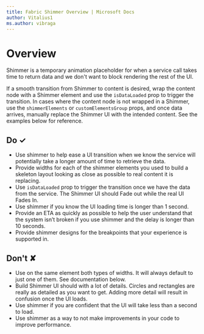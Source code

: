 ```yaml
---
title: Fabric Shimmer Overview | Microsoft Docs
author: Vitalius1
ms.author: vibraga
---
```


# Overview
Shimmer is a temporary animation placeholder for when a service call takes time to return data and we don't want to block rendering the rest of the UI.

If a smooth transition from Shimmer to content is desired, wrap the content node with a Shimmer element and use the `isDataLoaded` prop to trigger the transition. In cases where the content node is not wrapped in a Shimmer, use the `shimmerElements` or `customElementsGroup` props, and once data arrives, manually replace the Shimmer UI with the intended content. See the examples below for reference.



## Do &#10003;

- Use shimmer to help ease a UI transition when we know the service will potentially take a longer amount of time to retrieve the data.
- Provide widths for each of the shimmer elements you used to build a skeleton layout looking as close as possible to real content it is replacing.
- Use `isDataLoaded` prop to trigger the transition once we have the data from the service. The Shimmer UI should Fade out while the real UI Fades In.
- Use shimmer if you know the UI loading time is longer than 1 second.
- Provide an ETA as quickly as possible to help the user understand that the system isn’t broken if you use shimmer and the delay is longer than 10 seconds.
- Provide shimmer designs for the breakpoints that your experience is supported in.

## Don't &#10008;

- Use on the same element both types of widths. It will always default to just one of them. See documentation below.
- Build Shimmer UI should with a lot of details. Circles and rectangles are really as detailed as you want to get. Adding more detail will result in confusion once the UI loads.
- Use shimmer if you are confident that the UI will take less than a second to load.
- Use shimmer as a way to not make improvements in your code to improve performance.